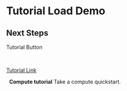 # Tutorial Load Demo

## Next Steps

<walkthrough-load-tutorial-button id=compute_short_quickstart>
  Tutorial Button
</walkthrough-load-tutorial-button>

&nbsp;

[Tutorial Link](walkthrough://load-tutorial-url?url=compute_short_quickstart)

&nbsp;
<walkthrough-tutorial-card
  id=compute_short_quickstart icon="COMPUTE_SECTION" label="compute">
**Compute tutorial**
Take a compute quickstart.
</walkthrough-tutorial-card>
